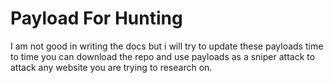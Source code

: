# Payload For Hunting 
I am not good in writing the docs but i will try to update these payloads time to time you can download the repo and use payloads
as a sniper attack to attack any website you are trying to research on. 
